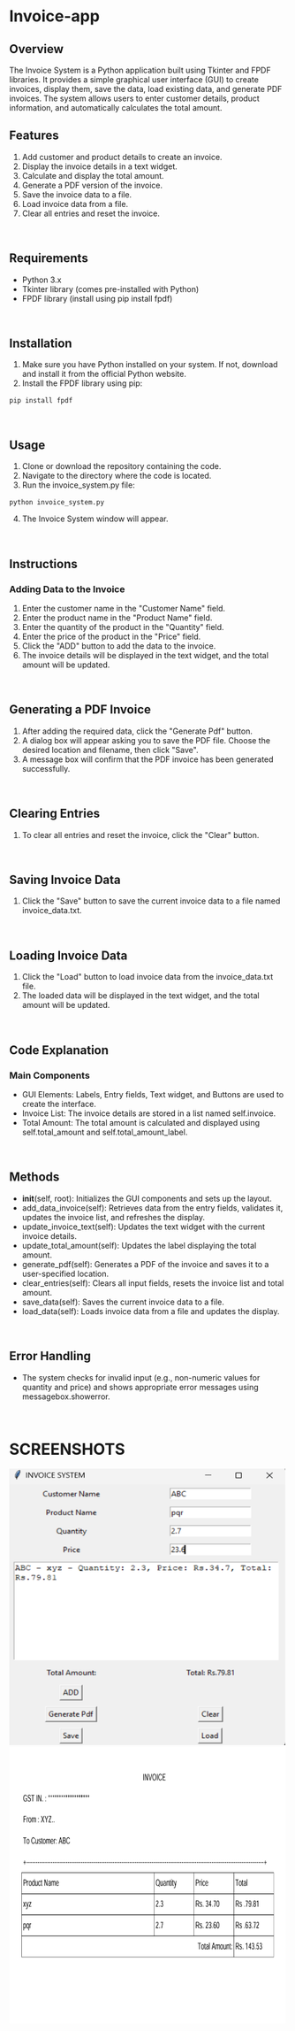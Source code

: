 # Invoice-app
## Overview
The Invoice System is a Python application built using Tkinter and FPDF libraries. It provides a simple graphical user interface (GUI) to create invoices, display them, save the data, load existing data, and generate PDF invoices. The system allows users to enter customer details, product information, and automatically calculates the total amount.
<br>

## Features

1. Add customer and product details to create an invoice.
2. Display the invoice details in a text widget.
3. Calculate and display the total amount.
4. Generate a PDF version of the invoice.
5. Save the invoice data to a file.
6. Load invoice data from a file.
7. Clear all entries and reset the invoice.
<br>

## Requirements

+ Python 3.x
+ Tkinter library (comes pre-installed with Python)
+ FPDF library (install using pip install fpdf)
<br>

## Installation

1. Make sure you have Python installed on your system. If not, download and install it from the official Python website.
2. Install the FPDF library using pip:
```
pip install fpdf
```
<br>

## Usage
1. Clone or download the repository containing the code.
2. Navigate to the directory where the code is located.
3. Run the invoice_system.py file:
```
python invoice_system.py
```
4. The Invoice System window will appear.
<br>

## Instructions
### Adding Data to the Invoice
1. Enter the customer name in the "Customer Name" field.
2. Enter the product name in the "Product Name" field.
3. Enter the quantity of the product in the "Quantity" field.
4. Enter the price of the product in the "Price" field.
5. Click the "ADD" button to add the data to the invoice.
6. The invoice details will be displayed in the text widget, and the total amount will be updated.
<br>

## Generating a PDF Invoice
1. After adding the required data, click the "Generate Pdf" button.
2. A dialog box will appear asking you to save the PDF file. Choose the desired location and filename, then click "Save".
3. A message box will confirm that the PDF invoice has been generated successfully.
<br>

## Clearing Entries
1. To clear all entries and reset the invoice, click the "Clear" button.
<br>

## Saving Invoice Data
1. Click the "Save" button to save the current invoice data to a file named invoice_data.txt.
<br>

## Loading Invoice Data
1. Click the "Load" button to load invoice data from the invoice_data.txt file.
2. The loaded data will be displayed in the text widget, and the total amount will be updated.
<br>

## Code Explanation
### Main Components
+ GUI Elements: Labels, Entry fields, Text widget, and Buttons are used to create the interface.
+ Invoice List: The invoice details are stored in a list named self.invoice.
+ Total Amount: The total amount is calculated and displayed using self.total_amount and self.total_amount_label.
<br>

## Methods
+ __init__(self, root): Initializes the GUI components and sets up the layout.
+ add_data_invoice(self): Retrieves data from the entry fields, validates it, updates the invoice list, and refreshes the display.
+ update_invoice_text(self): Updates the text widget with the current invoice details.
+ update_total_amount(self): Updates the label displaying the total amount.
+ generate_pdf(self): Generates a PDF of the invoice and saves it to a user-specified location.
+ clear_entries(self): Clears all input fields, resets the invoice list and total amount.
+ save_data(self): Saves the current invoice data to a file.
+ load_data(self): Loads invoice data from a file and updates the display.
<br>

## Error Handling
+ The system checks for invalid input (e.g., non-numeric values for quantity and price) and shows appropriate error messages using messagebox.showerror.
<br>

# SCREENSHOTS
<img width="500" height="500" alt="bill-app" src="https://raw.githubusercontent.com/sukhe3608/Invoice-app/main/bill-app.png">

<br>

<img width="500" height="500" alt="pdf_billing" src="https://raw.githubusercontent.com/sukhe3608/Invoice-app/main/billing-pdf.png">
